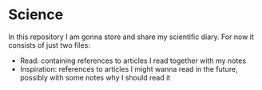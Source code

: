 Science
=======
In this repository I am gonna store and share my scientific diary. For now it consists of just two files:
* Read: containing references to articles I read together with my notes
* Inspiration: references to articles I might wanna read in the future, possibly with some notes why I should read it
